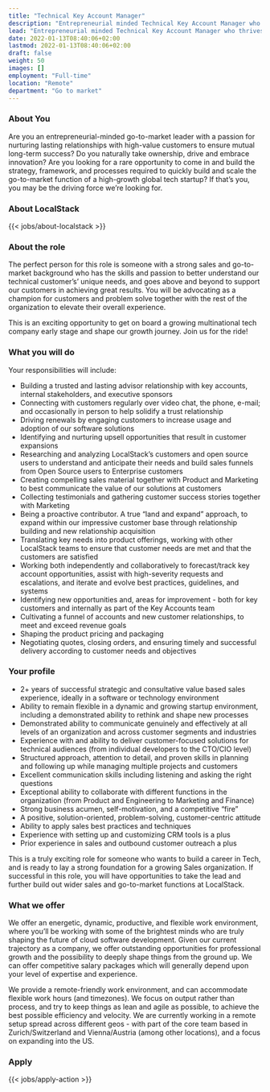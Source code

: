 ```yaml
---
title: "Technical Key Account Manager"
description: "Entrepreneurial minded Technical Key Account Manager who thrives on establishing a strong relationship with our global customer base."
lead: "Entrepreneurial minded Technical Key Account Manager who thrives on establishing a strong relationship with our global customer base."
date: 2022-01-13T08:40:06+02:00
lastmod: 2022-01-13T08:40:06+02:00
draft: false
weight: 50
images: []
employment: "Full-time"
location: "Remote"
department: "Go to market"
---
```


### About You

Are you an entrepreneurial-minded go-to-market leader with a passion for nurturing lasting relationships with high-value customers to ensure mutual long-term success? Do you naturally take ownership, drive and embrace innovation? Are you looking for a rare opportunity to come in and build the strategy, framework, and processes required to quickly build and scale the go-to-market function of a high-growth global tech startup?
If that’s you, you may be the driving force we’re looking for.

### About LocalStack

{{< jobs/about-localstack >}}

### About the role

The perfect person for this role is someone with a strong sales and go-to-market background who has the skills and passion to better understand our technical customer’s’ unique needs, and goes above and beyond to support our customers in achieving great results. You will be advocating as a champion for customers and problem solve together with the rest of the organization to elevate their overall experience.

This is an exciting opportunity to get on board a growing multinational tech company early stage and shape our growth journey. Join us for the ride!

### What you will do

Your responsibilities will include:
*	Building a trusted and lasting advisor relationship with key accounts, internal stakeholders, and executive sponsors
*	Connecting with customers regularly over video chat, the phone, e-mail; and occasionally in person to help solidify a trust relationship
*	Driving renewals by engaging customers to increase usage and adoption of our software solutions
*	Identifying and nurturing upsell opportunities that result in customer expansions
*	Researching and analyzing LocalStack’s customers and open source users to understand and anticipate their needs and build sales funnels from Open Source users to Enterprise customers
*	Creating compelling sales material together with Product and Marketing to best communicate the value of our solutions at customers
*	Collecting testimonials and gathering customer success stories together with Marketing
*	Being a proactive contributor. A true “land and expand” approach, to expand within our impressive customer base through relationship building and new relationship acquisition
*	Translating key needs into product offerings, working with other LocalStack teams to ensure that customer needs are met and that the customers are satisfied
*	Working both independently and collaboratively to forecast/track key account opportunities, assist with high-severity requests and escalations, and iterate and evolve best practices, guidelines, and systems
*	Identifying new opportunities and, areas for improvement - both for key customers and internally as part of the Key Accounts team
*	Cultivating a funnel of accounts and new customer relationships, to meet and exceed revenue goals
*	Shaping the product pricing and packaging
*	Negotiating quotes, closing orders, and ensuring timely and successful delivery according to customer needs and objectives

### Your profile

*	2+ years of successful strategic and consultative value based sales experience, ideally in a software or technology environment
*	Ability to remain flexible in a dynamic and growing startup environment, including a demonstrated ability to rethink and shape new processes
*	Demonstrated ability to communicate genuinely and effectively at all levels of an organization and across customer segments and industries
*	Experience with and ability to deliver customer-focused solutions for technical audiences (from individual developers to the CTO/CIO level)
*	Structured approach, attention to detail, and proven skills in planning and following up while managing multiple projects and customers
*	Excellent communication skills including listening and asking the right questions
*	Exceptional ability to collaborate with different functions in the organization (from Product and Engineering to Marketing and Finance)
*	Strong business acumen, self-motivation, and a competitive “fire”
*	A positive, solution-oriented, problem-solving, customer-centric attitude
*	Ability to apply sales best practices and techniques
*	Experience with setting up and customizing CRM tools is a plus
*	Prior experience in sales and outbound customer outreach a plus

This is a truly exciting role for someone who wants to build a career in Tech, and is ready to lay a strong foundation for a growing Sales organization. If successful in this role, you will have opportunities to take the lead and further build out wider sales and go-to-market functions at LocalStack.

### What we offer

We offer an energetic, dynamic, productive, and flexible work environment, where you’ll be working with some of the brightest minds who are truly shaping the future of cloud software development. Given our current trajectory as a company, we offer outstanding opportunities for professional growth and the possibility to deeply shape things from the ground up. We can offer competitive salary packages which will generally depend upon your level of expertise and experience.

We provide a remote-friendly work environment, and can accommodate flexible work hours (and timezones). We focus on output rather than process, and try to keep things as lean and agile as possible, to achieve the best possible efficiency and velocity. We are currently working in a remote setup spread across different geos - with part of the core team based in Zurich/Switzerland and Vienna/Austria (among other locations), and a focus on expanding into the US.

### Apply

{{< jobs/apply-action >}}
